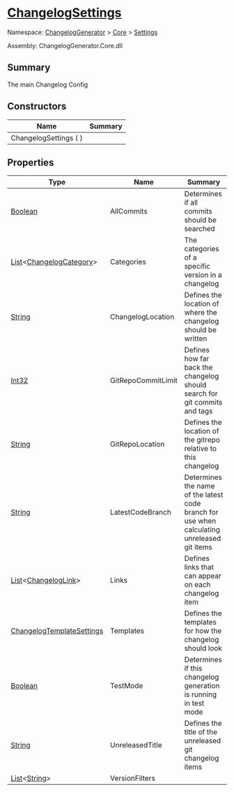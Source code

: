 # [ChangelogSettings](./ChangelogSettings.md)

Namespace: [ChangelogGenerator]() > [Core](./../README.md) > [Settings](./README.md)

Assembly: ChangelogGenerator.Core.dll

## Summary
The main Changelog Config

## Constructors

| Name | Summary | 
| --- | --- | 
| ChangelogSettings (  ) |  | 


## Properties

| Type | Name | Summary | 
| --- | --- | --- | 
| [Boolean](https://docs.microsoft.com/en-us/dotnet/api/System.Boolean) | AllCommits | Determines if all commits should be searched | 
| [List](https://docs.microsoft.com/en-us/dotnet/api/System.Collections.Generic.List-1)\<[ChangelogCategory](./ChangelogCategory.md)> | Categories | The categories of a specific version in a changelog | 
| [String](https://docs.microsoft.com/en-us/dotnet/api/System.String) | ChangelogLocation | Defines the location of where the changelog should be written | 
| [Int32](https://docs.microsoft.com/en-us/dotnet/api/System.Int32) | GitRepoCommitLimit | Defines how far back the changelog should search for git commits and tags | 
| [String](https://docs.microsoft.com/en-us/dotnet/api/System.String) | GitRepoLocation | Defines the location of the gitrepo relative to this changelog | 
| [String](https://docs.microsoft.com/en-us/dotnet/api/System.String) | LatestCodeBranch | Determines the name of the latest code branch for use when calculating unreleased git items | 
| [List](https://docs.microsoft.com/en-us/dotnet/api/System.Collections.Generic.List-1)\<[ChangelogLink](./ChangelogLink.md)> | Links | Defines links that can appear on each changelog item | 
| [ChangelogTemplateSettings](./ChangelogTemplateSettings.md) | Templates | Defines the templates for how the changelog should look | 
| [Boolean](https://docs.microsoft.com/en-us/dotnet/api/System.Boolean) | TestMode | Determines if this changelog generation is running in test mode | 
| [String](https://docs.microsoft.com/en-us/dotnet/api/System.String) | UnreleasedTitle | Defines the title of the unreleased git changelog items | 
| [List](https://docs.microsoft.com/en-us/dotnet/api/System.Collections.Generic.List-1)\<[String](https://docs.microsoft.com/en-us/dotnet/api/System.String)> | VersionFilters |  | 


